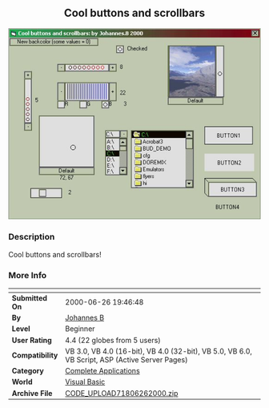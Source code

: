 ﻿<div align="center">

## Cool buttons and scrollbars

<img src="PIC20006261347407320.jpg">
</div>

### Description

Cool buttons and scrollbars!
 
### More Info
 


<span>             |<span>
---                |---
**Submitted On**   |2000-06-26 19:46:48
**By**             |[Johannes B](https://github.com/Planet-Source-Code/PSCIndex/blob/master/ByAuthor/johannes-b.md)
**Level**          |Beginner
**User Rating**    |4.4 (22 globes from 5 users)
**Compatibility**  |VB 3\.0, VB 4\.0 \(16\-bit\), VB 4\.0 \(32\-bit\), VB 5\.0, VB 6\.0, VB Script, ASP \(Active Server Pages\) 
**Category**       |[Complete Applications](https://github.com/Planet-Source-Code/PSCIndex/blob/master/ByCategory/complete-applications__1-27.md)
**World**          |[Visual Basic](https://github.com/Planet-Source-Code/PSCIndex/blob/master/ByWorld/visual-basic.md)
**Archive File**   |[CODE\_UPLOAD71806262000\.zip](https://github.com/Planet-Source-Code/johannes-b-cool-buttons-and-scrollbars__1-9282/archive/master.zip)








